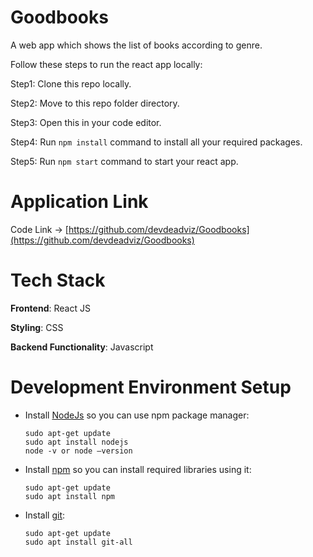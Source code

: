 # Goodbooks

A web app which shows the list of books according to genre.

Follow these steps to run the react app locally:

Step1: Clone this repo locally.

Step2: Move to this repo folder directory.

Step3: Open this in your code editor.

Step4: Run `npm install` command to install all your required packages.

Step5: Run `npm start` command to start your react app.

# Application Link

Code Link -> [https://github.com/devdeadviz/Goodbooks](https://github.com/devdeadviz/Goodbooks)

# Tech Stack

<b>Frontend</b>: React JS

<b>Styling</b>: CSS

<b>Backend Functionality</b>: Javascript

# Development Environment Setup

- Install [NodeJs](https://nodejs.org/en/download/) so you can use npm package manager:
  <br/>

  ```
  sudo apt-get update
  sudo apt install nodejs
  node -v or node –version
  ```

- Install [npm](https://docs.npmjs.com/cli/v7/commands/npm-install) so you can install required libraries using it:
  <br/>

  ```
  sudo apt-get update
  sudo apt install npm
  ```

- Install [git](https://git-scm.com/book/en/v2/Getting-Started-Installing-Git):
  <br/>

  ```
  sudo apt-get update
  sudo apt install git-all
  ```
